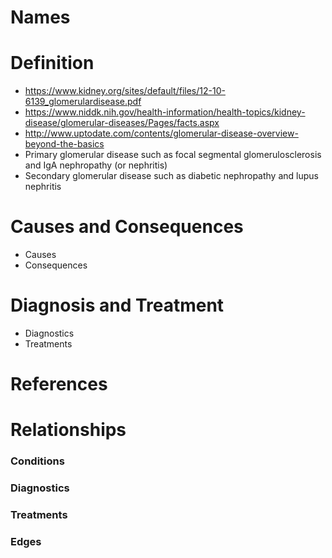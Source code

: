 # Names

# Definition

- https://www.kidney.org/sites/default/files/12-10-6139_glomerulardisease.pdf
- https://www.niddk.nih.gov/health-information/health-topics/kidney-disease/glomerular-diseases/Pages/facts.aspx
- http://www.uptodate.com/contents/glomerular-disease-overview-beyond-the-basics
- Primary glomerular disease such as focal segmental glomerulosclerosis and IgA nephropathy (or nephritis)
- Secondary glomerular disease such as diabetic nephropathy and lupus nephritis

# Causes and Consequences

- Causes
- Consequences

# Diagnosis and Treatment

- Diagnostics
- Treatments

# References

# Relationships

### Conditions

### Diagnostics

### Treatments

### Edges